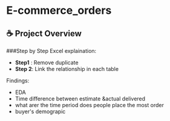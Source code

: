 # E-commerce_orders

## :coffee: Project Overview 


###Step by Step Excel explaination:

- **Step1** : Remove duplicate
- **Step 2**: Link the relationship in each table


Findings:
- EDA
- Time difference between estimate &actual delivered
- what arer the time period does people place the most order
-  buyer's demograpic 
